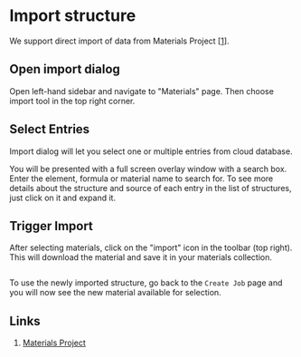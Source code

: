 # Import structure

We support direct import of data from Materials Project [[1](#links)].

## Open import dialog

Open left-hand sidebar and navigate to "Materials" page. Then choose import tool <i class="zmdi zmdi-cloud-upload zmdi-hc-border"></i> in the top right corner.

## Select Entries

Import dialog will let you select one or multiple entries from cloud database.

You will be presented with a full screen overlay window with a search box.  Enter the element, formula or material name to search for. To see more details about the structure and source of each entry in the list of structures, just click on it and expand it.

## Trigger Import

After selecting materials, click on the "import" icon <i class="zmdi zmdi-cloud-upload zmdi-hc-border"></i> in the toolbar (top right). This will download the material and save it in your materials collection.

<img data-gifffer="/images/ImportMaterialsProjectMaterial.gif" />

To use the newly imported structure, go back to the `Create Job` page and you will now see the new material available for selection.

## Links

1. [Materials Project](https://materialsproject.org/)
